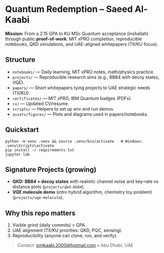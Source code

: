 # Quantum Redemption – Saeed Al-Kaabi

**Mission:** From a 2.15 GPA to KU MSc Quantum acceptance (inshallah) through public **proof-of-work**: MIT xPRO completion, reproducible notebooks, QKD simulations, and UAE-aligned whitepapers (TII/KU focus).

## Structure
- `notebooks/` — Daily learning, MIT xPRO notes, math/physics practice.
- `projects/` — Reproducible research sims (e.g., BB84 with decoy states, VQE).
- `papers/` — Short whitepapers tying projects to UAE strategic needs (TII/KU).
- `certificates/` — MIT xPRO, IBM Quantum badges (PDFs).
- `cv/` — Updated CV/resume.
- `scripts/` — Helpers to set up env and run demos.
- `assets/figures/` — Plots and diagrams used in papers/notebooks.

## Quickstart
```
python -m venv .venv && source .venv/bin/activate   # Windows: .venv\Scripts\activate
pip install -r requirements.txt
jupyter lab
```

## Signature Projects (growing)
- **QKD: BB84 + decoy states** with realistic channel noise and key-rate vs distance plots (`projects/qkd-bb84`).
- **VQE molecule demo** (intro hybrid algorithm, chemistry toy problem) (`projects/vqe-molecule`).

## Why this repo matters
1) Visible grind (daily commits) > GPA.  
2) UAE alignment (TII/KU priorities: QKD, PQC, sensing).  
3) Reproducibility (anyone can clone, run, and verify).

> Contact: smjkaabi.2000@hotmail.com • Abu Dhabi, UAE
